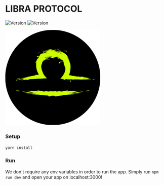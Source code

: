 # LIBRA PROTOCOL
 ![Version](https://img.shields.io/github/package-json/v/jacopodemarco/LibraStablecoin)
 ![Version](https://img.shields.io/github/languages/top/jacopodemarco/LibraStablecoin)
 
 <p align="left">
  <img width="300" style= alt="logo" src="https://github.com/jacopodemarco/LibraStablecoin/blob/main/public/static/images/AppLogo.png">
</p>

### Setup
`yarn install`

### Run
We don't require any env variables in order to run the app. Simply run `npm run dev` and open your app on localhost:3000!
